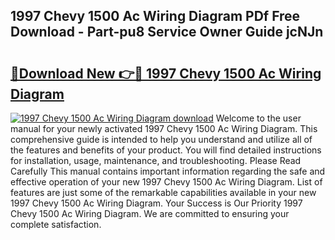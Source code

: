 ## 1997 Chevy 1500 Ac Wiring Diagram PDf Free Download - Part-pu8 Service Owner Guide jcNJn

# <h2><a href="http://dftykk.blite.top/?on=1997+Chevy+1500+Ac+Wiring+Diagram">🔗Download New 👉🔴 1997 Chevy 1500 Ac Wiring Diagram</a></h2>

[![1997 Chevy 1500 Ac Wiring Diagram download](https://i.imgur.com/lujVjoI.png)](http://dftykk.blite.top/?on=1997+Chevy+1500+Ac+Wiring+Diagram)
Welcome to the user manual for your newly activated 1997 Chevy 1500 Ac Wiring Diagram. This comprehensive guide is intended to help you understand and utilize all of the features and benefits of your product. You will find detailed instructions for installation, usage, maintenance, and troubleshooting. Please Read Carefully This manual contains important information regarding the safe and effective operation of your new 1997 Chevy 1500 Ac Wiring Diagram. List of features are just some of the remarkable capabilities available in your new 1997 Chevy 1500 Ac Wiring Diagram. Your Success is Our Priority 1997 Chevy 1500 Ac Wiring Diagram. We are committed to ensuring your complete satisfaction.
